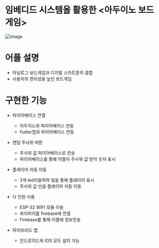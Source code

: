 # 임베디드 시스템을 활용한 <아두이노 보드게임>
![image](https://user-images.githubusercontent.com/65011438/150670139-27fc6bd3-5d41-44a8-a063-cddb6d257b1c.png)

# 어플 설명
  - 아날로그 보드게임과 디지털 스마트폰의 결합 
  - 사용자의 편리성을 높인 보드게임

# 구현한 기능 
- 파이어베이스 연결
  - 아두이노와 파이어베이스 연동
  - flutter앱과 파이어베이스 연동

- 랜덤 주사위 버튼
  - 주사위 값 파이어베이스로 전송
  - 파이어베이스를 통해 어플이 주사위 값 받아 숫자 표시

- 플레이어 자동 이동
  - 3색 led이용하여 빛을 통해 플레이어 표시
  - 주사위 값 만큼 플레이어 자동 이동

- 다 인원 사용
  - ESP-32 WIFI 모듈 이용
  - 와이파이를 firebase에 연결
  - Firebase를 통해 어플에 정보전송

- 하이브리드 앱
  - 안드로이드와 IOS 모두 설치 가능
